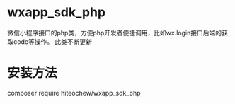 # wxapp_sdk_php
微信小程序接口的php类，方便php开发者便捷调用，比如wx.login接口后端的获取code等操作。
此类不断更新

# 安装方法
composer require hiteochew/wxapp_sdk_php
